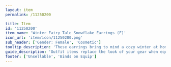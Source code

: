 ```yaml
---
layout: item
permalink: /11250200

title: Item
id: '11250200'
item_name: 'Winter Fairy Tale Snowflake Earrings (F)'
icon_url: 'item/icon/11250200.png'
sub_header: ['Gender: Female', 'Cosmetic']
tooltip_description: 'These earrings bring to mind a cozy winter at home.'
guide_description: 'Outfit items replace the look of your gear when equipped.'
footer: ['Unsellable', 'Binds on Equip']
---
```


